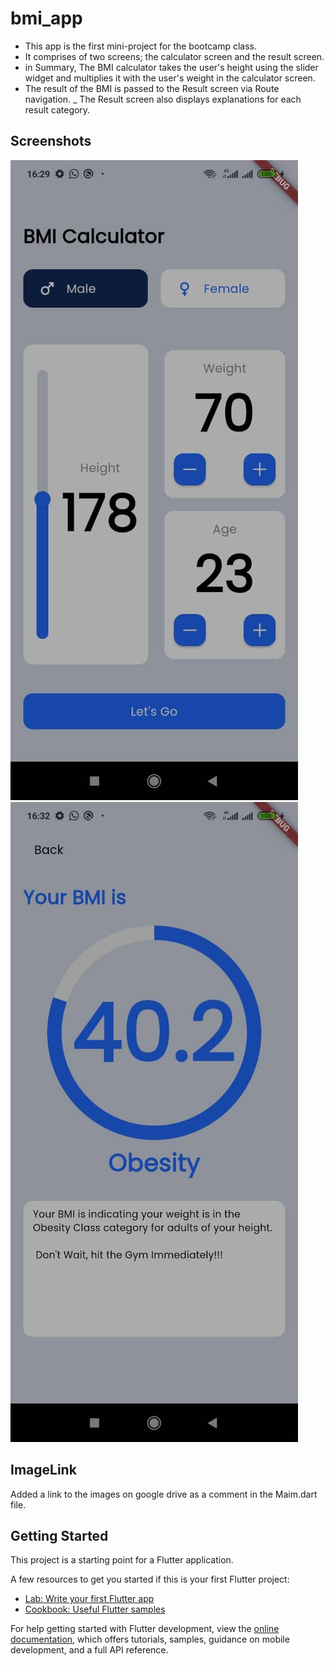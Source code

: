 # bmi_app

- This app is the first mini-project for the bootcamp class.
- It comprises of two screens; the calculator screen and the result screen.
- in Summary, The BMI calculator takes the user's height using the slider widget and multiplies it with
  the user's weight in the calculator screen.
- The result of the BMI is passed to the Result screen via Route navigation.
  _ The Result screen also displays explanations for each result category.

## Screenshots
 ![Calculator screen](assets/images/bmiData.jpeg)
 ![Result screen](assets/images/bmiResult.jpeg)

## ImageLink
 Added a link to the images on google drive as a comment in the Maim.dart file.



## Getting Started

This project is a starting point for a Flutter application.

A few resources to get you started if this is your first Flutter project:

- [Lab: Write your first Flutter app](https://docs.flutter.dev/get-started/codelab)
- [Cookbook: Useful Flutter samples](https://docs.flutter.dev/cookbook)

For help getting started with Flutter development, view the
[online documentation](https://docs.flutter.dev/), which offers tutorials,
samples, guidance on mobile development, and a full API reference.
